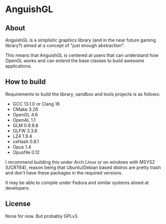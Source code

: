 # AnguishGL

## About

AnguishGL is a simplistic graphics library (and in the near future gaming library?)
aimed at a concept of "just enough abstraction".

This means that AnguishGL is centered at users that can understand how OpenGL works
and can extend the base classes to build awesome applications.

## How to build

Requirements to build the library, sandbox and tools projects is as follows:

* GCC 13.1.0 or Clang 16
* CMake 3.26
* OpenGL 4.6
* OpenAL 1.1
* GLM 0.9.9.8
* GLFW 3.3.8
* LZ4 1.9.4
* xxHash 0.8.1
* Opus 1.4
* Opusfile 0.12

I recommend building this under Arch Linux or on windows with MSYS2 (UCRT64), reason
being that Ubuntu/Debian based distros are pretty trash and don't have these packages
in the required versions.

It may be able to compile under Fedora and similar systems aimed at developers.

## License

None for now. But probably GPLv3.